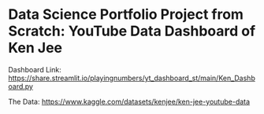 # Data Science Portfolio Project from Scratch: YouTube Data Dashboard of Ken Jee
Dashboard Link: https://share.streamlit.io/playingnumbers/yt_dashboard_st/main/Ken_Dashboard.py

The Data: https://www.kaggle.com/datasets/kenjee/ken-jee-youtube-data
